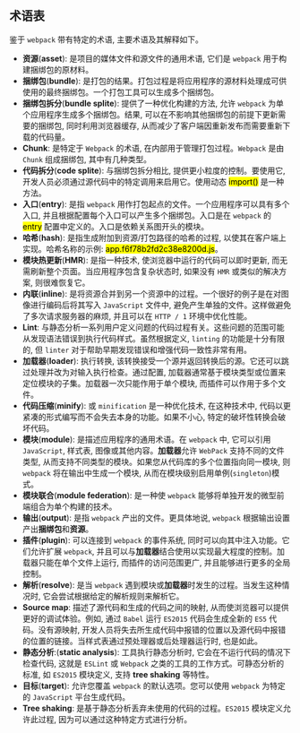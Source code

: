 ## 术语表
鉴于 `webpack` 带有特定的术语, 主要术语及其解释如下。
- **资源**(**asset**): 是项目的媒体文件和源文件的通用术语, 它们是 `webpack` 用于构建捆绑包的原材料。
- **捆绑包**(**bundle**): 是打包的结果。打包过程是将应用程序的源材料处理成可供使用的最终捆绑包。一个打包工具可以生成多个捆绑包。
- **捆绑包拆分**(**bundle splite**): 提供了一种优化构建的方法, 允许 `webpack` 为单个应用程序生成多个捆绑包。结果, 可以在不影响其他捆绑包的前提下更新需要的捆绑包, 同时利用浏览器缓存, 从而减少了客户端因重新发布而需要重新下载的代码量。
- **Chunk**: 是特定于 `Webpack` 的术语, 在内部用于管理打包过程。`Webpack` 是由 `Chunk` 组成捆绑包, 其中有几种类型。
- **代码拆分**(**code splite**): 与捆绑包拆分相比, 提供更小粒度的控制。要使用它, 开发人员必须通过源代码中的特定调用来启用它。使用动态 <mark>import()</mark> 是一种方法。
- **入口**(**entry**): 是指 `webpack` 用作打包起点的文件。一个应用程序可以具有多个入口, 并且根据配置每个入口可以产生多个捆绑包。入口是在 `webpack` 的 <mark>entry</mark> 配置中定义的。入口是依赖关系图开头的模块。
- **哈希**(**hash**): 是指生成附加到资源/打包路径的哈希的过程, 以使其在客户端上实现。哈希名称的示例: <mark>app.f6f78b2fd2c38e8200d.js</mark>。
- **模块热更新**(**HMR**): 是指一种技术, 使浏览器中运行的代码可以即时更新, 而无需刷新整个页面。当应用程序包含复杂状态时, 如果没有 `HMR` 或类似的解决方案, 则很难恢复它。
- **内联**(**inline**): 是将资源合并到另一个资源中的过程。一个很好的例子是在对图像进行编码后将其写入 `JavaScript` 文件中, 避免产生单独的文件。这样做避免了多次请求服务器的麻烦, 并且可以在 `HTTP / 1` 环境中优化性能。
- **Lint**: 与静态分析一系列用户定义问题的代码过程有关。这些问题的范围可能从发现语法错误到执行代码样式。虽然根据定义, `linting` 的功能是十分有限的, 但 `linter` 对于帮助早期发现错误和增强代码一致性非常有用。
- **加载器**(**loader**): 执行转换, 该转换接受一个源并返回转换后的源。它还可以跳过处理并改为对输入执行检查。通过配置, 加载器通常基于模块类型或位置来定位模块的子集。加载器一次只能作用于单个模块, 而插件可以作用于多个文件。
- **代码压缩**(**minify**): 或 `minification` 是一种优化技术, 在这种技术中, 代码以更紧凑的形式编写而不会失去本身的功能。如果不小心, 特定的破坏性转换会破坏代码。
- **模块**(**module**): 是描述应用程序的通用术语。在 `webpack` 中, 它可以引用 `JavaScript`, 样式表, 图像或其他内容。**加载器**允许 `WebPack` 支持不同的文件类型, 从而支持不同类型的模块。如果您从代码库的多个位置指向同一模块, 则 `webpack` 将在输出中生成一个模块, 从而在模块级别启用单例(`singleton`)模式。
- **模块联合**(**module federation**): 是一种使 `webpack` 能够将单独开发的微型前端组合为单个构建的技术。
- **输出**(**output**): 是指 `webpack` 产出的文件。更具体地说, `webpack` 根据输出设置产出**捆绑包**和**资源**。
- **插件**(**plugin**): 可以连接到 `webpack` 的事件系统, 同时可以向其中注入功能。它们允许扩展 `webpack`, 并且可以与**加载器**结合使用以实现最大程度的控制。加载器只能在单个文件上运行, 而插件的访问范围更广, 并且能够进行更多的全局控制。
- **解析**(**resolve**): 是当 `webpack` 遇到模块或**加载器**时发生的过程。当发生这种情况时, 它会尝试根据给定的解析规则来解析它。
- **Source map**: 描述了源代码和生成的代码之间的映射, 从而使浏览器可以提供更好的调试体验。例如, 通过 `Babel` 运行 `ES2015` 代码会生成全新的 `ES5` 代码。没有源映射, 开发人员将失去所生成代码中报错的位置以及源代码中报错的位置的链接。当样式表通过预处理器或后处理器运行时, 也是如此。
- **静态分析**:(**static analysis**): 工具执行静态分析时, 它会在不运行代码的情况下检查代码, 这就是 `ESLint` 或 `Webpack` 之类的工具的工作方式。可静态分析的标准, 如 `ES2015` 模块定义, 支持 **tree shaking** 等特性。
- **目标**(**target**): 允许您覆盖 `webpack` 的默认选项。您可以使用 `webpack` 为特定的 `JavaScript` 平台生成代码。
- **Tree shaking**: 是基于静态分析丢弃未使用的代码的过程。`ES2015` 模块定义允许此过程, 因为可以通过这种特定方式进行分析。